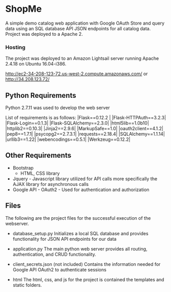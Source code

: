 # ShopMe
A simple demo catalog web application with Google OAuth Store and query data using an SQL database
API JSON endpoints for all catalog data.  Project was deployed to a Apache 2.


### Hosting
The project was deployed to an Amazon Lightsail server running Apache 2.4.18 on Ubuntu 16.04-i386.

http://ec2-34-208-123-72.us-west-2.compute.amazonaws.com/ or http://34.208.123.72/

## Python Requirements

Python 2.7.11 was used to develop the web server

List of requirements is as follows: 
|Flask==0.12.2 |
|Flask-HTTPAuth==3.2.3|
|Flask-Login==0.1.3|
|Flask-SQLAlchemy==2.3.0|
|html5lib==1.0b10|
|httplib2==0.10.3|
|Jinja2==2.9.6|
|MarkupSafe==1.0|
|oauth2client==4.1.2|
|pep8==1.7.1|
|psycopg2==2.7.3.1|
|requests==2.18.4|
|SQLAlchemy==1.1.14|
|urllib3==1.22|
|webencodings==0.5.1|
|Werkzeug==0.12.2|

## Other Requirements
* Bootstrap
	- HTML, CSS library
* Jquery - Javascript library utilized for API calls more specifically the AJAX library for asynchronous calls
* Google API - OAuth2 - Used for authentication and authorization

## Files
The following are the project files for the successful execution of the webserver.
* database_setup.py
Initializes a local SQL database and provides functionality for JSON API endpoints for our data

* application.py
The main python web server provides all routing, authentication, and CRUD functionality.

* client_secrets.json (not included)
Contains the information needed for Google API OAuth2 to authenticate sessions

* html
The html, css, and js for the project is contained the templates and static folders.
